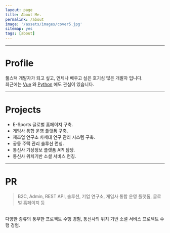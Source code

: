 ```yaml
---
layout: page
title: About Me.
permalink: /about
image: '/assets/images/cover5.jpg'
sitemap: yes
tags: [about]
---
```


---
# Profile

풀스택 개발자가 되고 싶고, 언제나 배우고 싶은 호기심 많은 개발자 입니다.<br/>
최근에는 [Vue][1] 와 [Python][2] 에도 관심이 있습니다.

[1]:https://vuejs.org/
[2]:https://www.python.org/

---
# Projects

* E-Sports 글로벌 홈페이지 구축.
* 게임사 통합 운영 플랫폼 구축. 
* 제조업 연구소 차세대 연구 관리 시스템 구축.
* 공동 주택 관리 솔루션 런칭. 
* 통신사 기상정보 플랫폼 API 담당.
* 통신사 위치기반 소셜 서비스 런칭.

---
# PR

> B2C, Admin, REST API, 솔루션, 기업 연구소, 게임사 통합 운영 플랫폼, 글로벌 홈페이지 등 
<br/>
다양한 종류의 풍부한 프로젝트 수행 경험, 통신사의 위치 기반 소셜 서비스 프로젝트 수행 경험.

